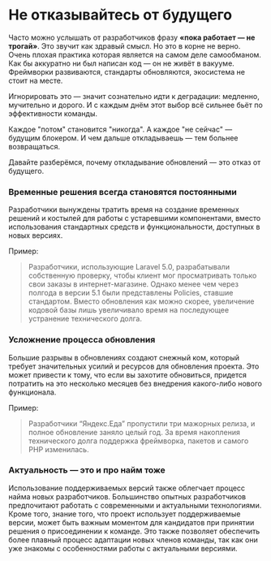 # Не отказывайтесь от будущего

Часто можно услышать от разработчиков фразу **«пока работает — не трогай»**.
Это звучит как здравый смысл. Но это в корне не верно.
Очень плохая практика которая является на самом деле самообманом.
Как бы аккуратно ни был написан код — он не живёт в вакууме.
Фреймворки развиваются, стандарты обновляются, экосистема не стоит на месте.

Игнорировать это — значит сознательно идти к деградации: медленно, мучительно и дорого.
И с каждым днём этот выбор всё сильнее бьёт по эффективности команды.

Каждое "потом" становится "никогда".
А каждое "не сейчас" — будущим блокером.
И чем дальше откладываешь — тем больнее возвращаться.

Давайте разберёмся, почему откладывание обновлений — это отказ от будущего.

### Временные решения всегда становятся постоянными

Разработчики вынуждены тратить время на создание временных решений и костылей для работы с устаревшими компонентами,
вместо использования стандартных средств и функциональности, доступных в новых версиях.

Пример:
> Разработчики, использующие Laravel 5.0, разрабатывали собственную проверку, чтобы клиент мог просматривать только свои
> заказы в интернет-магазине. Однако менее чем через полгода в версии 5.1 были представлены Policies, ставшие стандартом.
> Вместо обновления как можно скорее, увеличение кодовой базы лишь увеличивало время на последующее устранение
> технического долга.

### Усложнение процесса обновления

Большие разрывы в обновлениях создают снежный ком, который требует значительных усилий и ресурсов для обновления
проекта. Это может привести к тому, что если вы захотите обновиться, придется потратить на это несколько месяцев без
внедрения какого-либо нового функционала.

Пример:
> Разработчики “Яндекс.Еда” пропустили три мажорных релиза, и полное обновление заняло целый год. За время накопления
> технического долга поддержка фреймворка, пакетов и самого PHP изменилась.

### Актуальность — это и про найм тоже

Использование поддерживаемых версий также облегчает процесс найма новых разработчиков. Большинство опытных разработчиков
предпочитают работать с современными и актуальными технологиями. Кроме того, знание того, что проект использует
поддерживаемые версии, может быть важным моментом для кандидатов при принятии решения о присоединении к команде. Это
также позволяет обеспечить более плавный процесс адаптации новых членов команды, так как они уже знакомы с особенностями
работы с актуальными версиями.

